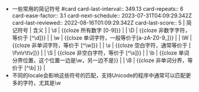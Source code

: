 - 一些常用的简记符号 #card
  card-last-interval:: 349.13
  card-repeats:: 6
  card-ease-factor:: 3.1
  card-next-schedule:: 2023-07-31T04:09:29.342Z
  card-last-reviewed:: 2022-08-16T01:09:29.342Z
  card-last-score:: 5
  | 简记符号 | 含义 |
  | \\d | {{cloze 所有数字 [0-9]}} |
  | \\D | {{cloze 非数字字符，等价于 [^\d]}} |
  | \\w | {{cloze 单词字符，一般等价于[a-zA-Z0-9_]}} |
  | \\W | {{cloze 非单词字符，等价于 [^\w]}} |
  | \\s | {{cloze 空白字符，通常等价于 [ \f\n\r\t\v]}} |
  | \\S | {{cloze 非空白字符，等价于 [^\s]}} |
  | \\b | {{cloze 单词分界位置，这个位置一边是\w，另一边不是}} |
  | \\B | {{cloze 非单词分界，等价于 [^\b] }} |
- 不同的locale会影响这些符号的匹配，支持Unicode的程序中通常可以匹配更多的字符，尤其是\\w